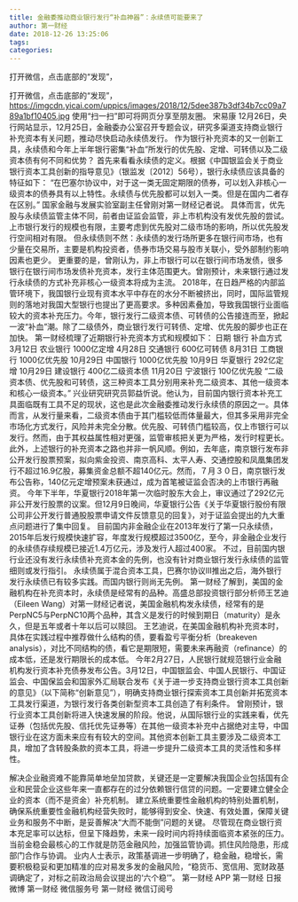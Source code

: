 ```yaml
---
title: 金融委推动商业银行发行“补血神器”：永续债可能要来了
author: 第一财经
date: 2018-12-26 13:25:06
tags: 
categories: 
---
```

打开微信，点击底部的“发现”，
<!-- more -->
打开微信，点击底部的“发现”，
https://imgcdn.yicai.com/uppics/images/2018/12/5dee387b3df34b7cc09a789a1bf10405.jpg
使用“扫一扫”即可将网页分享至朋友圈。
宋易康
12月26日，央行网站显示，12月25日，金融委办公室召开专题会议，研究多渠道支持商业银行补充资本有关问题，推动尽快启动永续债发行。
作为银行补充资本的又一创新工具，永续债和今年上半年银行密集“补血”所发行的优先股、定增、可转债以及二级资本债有何不同和优势？
首先来看看永续债的定义。根据《中国银监会关于商业银行资本工具创新的指导意见》（银监发〔2012〕56号），银行永续债应该具备的特征如下：
“在巴塞尔协议中，对于这一类无固定期限的债券，可以划入非核心一级资本的债券具有以上特性。永续债与优先股都可以划入一类。但是在国内二者存在区别。” 国家金融与发展实验室副主任曾刚对第一财经记者说。
具体而言，优先股与永续债监管主体不同，前者由证监会监管，非上市机构没有发优先股的尝试。上市银行发行的规模也有限，主要考虑到优先股对二级市场的影响，所以优先股发行空间相对有限。
但永续债则不然：永续债的发行场所更多在银行间市场，也有少量在交易所，主要是机构投资者，债券市场交易与股市关联小，受外部制约影响因素也更少。
更重要的是，曾刚认为，非上市银行可以在银行间市场发债，很多银行在银行间市场发债补充资本，发行主体范围更大。曾刚预计，未来银行通过发行永续债的方式补充非核心一级资本将成为主流。
2018年，在日趋严格的内部监管环境下，我国银行业现有资本水平中存在的水分不断被挤出，同时，国际监管规则的落地对我国大型银行也提出了更高要求。多种因素叠加，导致我国银行业面临较大的资本补充压力。今年，银行发行二级资本债、可转债的公告接连而至，掀起一波“补血”潮。除了二级债外，商业银行发行可转债、定增、优先股的脚步也正在加快。
第一财经梳理了近期银行补充资本方式和规模如下：
日期
银行
补血方式
3月12日
农业银行
1000亿定增
4月28日
交通银行
600亿可转债
8月31日
工商银行
1000亿优先股
10月29日
中国银行
1000亿优先股
10月9日
华夏银行
292亿定增
10月29日
建设银行
400亿二级资本债
11月20日
宁波银行
100亿优先股
“二级资本债、优先股和可转债，这三种资本工具分别用来补充二级资本、其他一级资本和核心一级资本。” 兴业研究研究员郭益忻说。他认为，目前国内银行资本补充工具面临既有工具不足的现状，这也是此次金融委推动发行永续债的原因之一。具体而言，从发行量来看，二级资本债由于其门槛较低而体量最大，但其多采用非完全市场化方式发行，风险并未完全分散。优先股、可转债门槛较高，仅上市银行可以发行。然而，由于其权益属性相对更强，监管审核把关更为严格，发行时程更长。
此外，上述银行的补充资本之路也并非一帆风顺。例如，去年底，南京银行发布非公开发行股票预案，拟向紫金投资、南京高科、太平人寿、交通控股和凤凰集团发行不超过16.9亿股，募集资金总额不超140亿元。然而，７月３０日，南京银行发布公告称，140亿元定增预案未获通过，成为首笔被证监会否决的上市银行再融资。
今年下半年，华夏银行2018年第一次临时股东大会上，审议通过了292亿元非公开发行股票的议案。但12月9日晚间，华夏银行公告《关于华夏银行股份有限公司非公开发行普通股股票申请文件反馈意见的回复》，对于证监会提出的九大重点问题进行了集中回复。
目前国内非金融企业在2013年发行了第一只永续债，2015年后发行规模快速扩容，年度发行规模超过3500亿，至今，非金融企业发行的永续债存续规模已接近1.4万亿元，涉及发行人超过400家。
不过，目前国内银行业还没有发行永续债补充资本金的先例，也没有针对商业银行发行永续债的监管细则或发行指引。
永续债属于混合资本工具，巴赛尔协议III推出之后，海外银行发行永续债已有较多实践。而国内银行则尚无先例。
第一财经了解到，美国的金融机构在补充资本时，永续债是经常有的品种。高盛总部投资银行部分析师王艺迪（Eileen Wang）对第一财经记者说，美国金融机构发永续债，经常有的是PerpNC5与PerpNC10两个品种，其含义是发行的时候到期日（maturity）是永久，但是五年或者十年以后可以赎回。
王艺迪说，在美国金融机构补充资本时，具体在实践过程中推荐做什么结构的债，要看盈亏平衡分析（breakeven analysis），对比不同结构的债，看它是期限短，需要未来再融资（refinance）的成本低，还是发行期限长的成本低。
今年2月27日，人民银行就规范银行业金融机构发行资本补充债券发布公告。3月12日，中国银监会、中国人民银行、中国证监会、中国保监会和国家外汇局联合发布《关于进一步支持商业银行资本工具创新的意见》（以下简称“创新意见”），明确支持商业银行探索资本工具创新并拓宽资本工具发行渠道，为银行发行各类创新型资本工具创造了有利条件。
曾刚预计，银行业资本工具创新将进入快速发展的阶段。他说，从国际银行业的实践来看，优先证券（包括优先股、信托优先证券等）在其他一级资本补充中占据绝对主导，中国银行业在这方面未来应有有较大的空间。其他资本创新工具主要涉及二级资本工具，增加了含转股条款的资本工具，将进一步提升二级资本工具的灵活性和多样性。
 
 
解决企业融资难不能靠简单地垒加贷款，关键还是一定要解决我国企业包括国有企业和民营企业这些年来一直都存在的过分依赖银行信贷的问题。一定要建立健全企业的资本（而不是资金）补充机制。
建立系统重要性金融机构的特别处置机制，确保系统重要性金融机构经营失败时，能够得到安全、快速、有效处置，保障关键业务和服务不中断，是妥善解决“大而不能倒”问题的关键。
尽管现在商业银行资本充足率可以达标，但呈下降趋势，未来一段时间内将持续面临资本紧张的压力。
当前金稳会最核心的工作就是防范金融风险，加强监管协调。抓住风险隐患，形成部门合作与协调。
业内人士表示，政策基调进一步明确了，稳金融，稳增长，需要积极稳妥和更加精准的应对易发多发的金融风险，“稳货币、宽信用、宽财政基调确定了，对标之前政治局会议提出的‘六个稳’”。
第一财经
APP
第一财经
日报微博
第一财经
微信服务号
第一财经
微信订阅号
